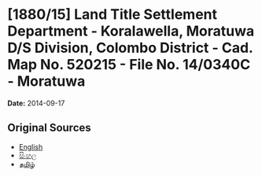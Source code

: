 # [1880/15] Land Title Settlement Department - Koralawella, Moratuwa D/S Division, Colombo District - Cad. Map No. 520215 - File No. 14/0340C - Moratuwa

**Date:** 2014-09-17

## Original Sources

- [English](https://documents.gov.lk/view/extra-gazettes/2014/9/1880-15_E.pdf)
- [සිංහල](https://documents.gov.lk/view/extra-gazettes/2014/9/1880-15_S.pdf)
- [தமிழ்](https://documents.gov.lk/view/extra-gazettes/2014/9/1880-15_T.pdf)
